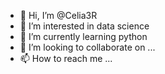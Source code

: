 - 👋 Hi, I’m @Celia3R
- 👀 I’m interested in data science 
- 🌱 I’m currently learning python
- 💞️ I’m looking to collaborate on ...
- 📫 How to reach me ...

<!---
Celia3R/Celia3R is a ✨ special ✨ repository because its `README.md` (this file) appears on your GitHub profile.
You can click the Preview link to take a look at your changes.
--->
